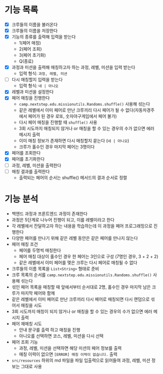 # 기능 목록
- [x] 크루들의 이름을 불러온다
- [x] 크루들의 이름을 저장한다
- [x] 기능의 종류를 출력해 입력을 받는다
  - 1(페어 매칭)
  - 2(페어 조회)
  - 3(페어 초기화)
  - Q(종료)
- [x] 과정과 미션을 출력해 매칭하고자 하는 과정, 레벨, 미션을 입력 받는다
  - 입력 형식: `과정, 레벨, 미션`
- [ ] 다시 매칭할지 입력을 받는다
  - 입력 형식: `네 | 아니오`
- [x] 레벨과 미션을 설정한다
- [x] 페어 매칭을 진행한다
  - `camp.nextstep.edu.missionutils.Randoms.shuffle()` 사용해 섞는다
  - 같은 레벨에서 이미 페어로 만난 크루끼리 다시 페어가 될 수 없다(자동차경주에서 페어가 된 경우 로또, 숫자야구게임에서 페어 불가)
  - 다시 페어 매칭을 진행할 때 `shuffle()` 사용
  - 3회 시도까지 매칭되지 않거나 or 매칭을 할 수 있는 경우의 수가 없으면 에러 메시지 출력
  - 이미 매칭 정보가 존재하면 다시 매칭할지 묻는다 (`네 | 아니오`)
  - 크루가 홀수인 경우 마지막 페어는 3명이다 
- [x] 페어를 조회한다
- [x] 페어를 초기화한다
- [ ] 과정, 레벨, 미션을 출력한다
- [ ] 매칭 결과를 출력한다
  - 출력되는 페어의 순서는 shuffle() 메서드의 결과 순서로 정렬

# 기능 분석
- 백엔드 과정과 프론트엔드 과정이 존재한다
- 과정은 5단계로 나누어 진행이 되고, 이를 레벨이라고 한다
- 각 레벨에서 잔달하고자 하는 내용을 학습하는데 이 과정을 페어 프로그래밍으로 진행한다
- 다양한 페어를 만나기 위해 같은 레벨 동안은 같은 페어를 만나지 않는다
- 페어 매칭 조건
  - 페어를 두명씩 매칭한다
  - 페어 매칭 대상이 홀수인 경우 한 페어는 3인으로 구성 (7명인 경우, 3 + 2 + 2)
  - 같은 레벨에서 이미 페어를 맺은 크루는 다시 페어로 매칭될 수 없다
- 크루들의 이름 목록을 `List<String>` 형태로 준비
- 크루 목록의 순서를 `camp.nextstep.edu.missionutils.Randoms.shuffle()` 사용해 섞는다
- 섞인 페어 목록을 매칭할 때 앞에서부터 순서대로 2명, 홀수인 경우 마지막 남은 크루가 마지막 페어와 함께
- 같은 레벨에서 이미 페어로 만난 크루끼리 다시 페어로 매칭되면 다시 랜덤으로 섞어서 매칭을 시도
- 3회 시도까지 매칭이 되지 않거나 or 매칭을 할 수 있는 경우의 수가 없으면 에러 메시지 출력
- 페어 재매칭 시도
  - 안내 문구를 출력 하고 매칭을 진행
  - 아니오를 선택하면 코스, 레벨, 미션을 다시 선택
- 페어 조회 기능
  - 과정, 레벨, 미션을 선택하면 해당 미션의 페어 정보를 출력
  - 매칭 이력이 없으면 `[ERROR] 매칭 이력이 없습니다.` 출력
- `src/resources` 하위의 md 파일을 파일 입출력으로 읽어들여 과정, 레벨, 미션 정보는 그대로 사용
